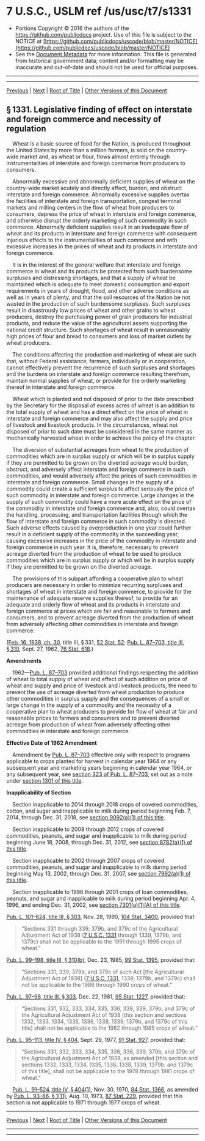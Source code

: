 ---
---

# 7 U.S.C., USLM ref /us/usc/t7/s1331

* Portions Copyright © 2016 the authors of the https://github.com/publicdocs project.
  Use of this file is subject to the NOTICE at [https://github.com/publicdocs/uscode/blob/master/NOTICE](https://github.com/publicdocs/uscode/blob/master/NOTICE)
* See the [Document Metadata](././../../../../../../..//README.md) for more information.
  This file is generated from historical government data; content and/or formatting may be inaccurate and out-of-date and should not be used for official purposes.

----------
----------

[Previous](./../../../../../../..//us/usc/t7/ch35/schII/ptB/sptiii/m__us_usc_t7_ch35_schII_ptB_sptiii.md) | [Next](./../../../../../../..//us/usc/t7/ch35/schII/ptB/sptiii/m__us_usc_t7_s1332.md) | [Root of Title](./../../../../../../../) | [Other Versions of this Document](https://publicdocs.github.io/go/links?ns=uslm&ref=%2Fus%2Fusc%2Ft7%2Fs1331)

## § 1331. Legislative finding of effect on interstate and foreign commerce and necessity of regulation

    Wheat is a basic source of food for the Nation, is produced throughout the United States by more than a million farmers, is sold on the country-wide market and, as wheat or flour, flows almost entirely through instrumentalities of interstate and foreign commerce from producers to consumers.

    Abnormally excessive and abnormally deficient supplies of wheat on the country-wide market acutely and directly affect, burden, and obstruct interstate and foreign commerce. Abnormally excessive supplies overtax the facilities of interstate and foreign transportation, congest terminal markets and milling centers in the flow of wheat from producers to consumers, depress the price of wheat in interstate and foreign commerce, and otherwise disrupt the orderly marketing of such commodity in such commerce. Abnormally deficient supplies result in an inadequate flow of wheat and its products in interstate and foreign commerce with consequent injurious effects to the instrumentalities of such commerce and with excessive increases in the prices of wheat and its products in interstate and foreign commerce.

    It is in the interest of the general welfare that interstate and foreign commerce in wheat and its products be protected from such burdensome surpluses and distressing shortages, and that a supply of wheat be maintained which is adequate to meet domestic consumption and export requirements in years of drought, flood, and other adverse conditions as well as in years of plenty, and that the soil resources of the Nation be not wasted in the production of such burdensome surpluses. Such surpluses result in disastrously low prices of wheat and other grains to wheat producers, destroy the purchasing power of grain producers for industrial products, and reduce the value of the agricultural assets supporting the national credit structure. Such shortages of wheat result in unreasonably high prices of flour and bread to consumers and loss of market outlets by wheat producers.

    The conditions affecting the production and marketing of wheat are such that, without Federal assistance, farmers, individually or in cooperation, cannot effectively prevent the recurrence of such surpluses and shortages and the burdens on interstate and foreign commerce resulting therefrom, maintain normal supplies of wheat, or provide for the orderly marketing thereof in interstate and foreign commerce.

    Wheat which is planted and not disposed of prior to the date prescribed by the Secretary for the disposal of excess acres of wheat is an addition to the total supply of wheat and has a direct effect on the price of wheat in interstate and foreign commerce and may also affect the supply and price of livestock and livestock products. In the circumstances, wheat not disposed of prior to such date must be considered in the same manner as mechanically harvested wheat in order to achieve the policy of the chapter.

    The diversion of substantial acreages from wheat to the production of commodities which are in surplus supply or which will be in surplus supply if they are permitted to be grown on the diverted acreage would burden, obstruct, and adversely affect interstate and foreign commerce in such commodities, and would adversely affect the prices of such commodities in interstate and foreign commerce. Small changes in the supply of a commodity could create a sufficient surplus to affect seriously the price of such commodity in interstate and foreign commerce. Large changes in the supply of such commodity could have a more acute effect on the price of the commodity in interstate and foreign commerce and, also, could overtax the handling, processing, and transportation facilities through which the flow of interstate and foreign commerce in such commodity is directed. Such adverse effects caused by overproduction in one year could further result in a deficient supply of the commodity in the succeeding year, causing excessive increases in the price of the commodity in interstate and foreign commerce in such year. It is, therefore, necessary to prevent acreage diverted from the production of wheat to be used to produce commodities which are in surplus supply or which will be in surplus supply if they are permitted to be grown on the diverted acreage.

    The provisions of this subpart affording a cooperative plan to wheat producers are necessary in order to minimize recurring surpluses and shortages of wheat in interstate and foreign commerce, to provide for the maintenance of adequate reserve supplies thereof, to provide for an adequate and orderly flow of wheat and its products in interstate and foreign commerce at prices which are fair and reasonable to farmers and consumers, and to prevent acreage diverted from the production of wheat from adversely affecting other commodities in interstate and foreign commerce.

([Feb. 16, 1938, ch. 30][/us/act/1938-02-16/ch30], title III, § 331, [52 Stat. 52][/us/stat/52/52]; [Pub. L. 87–703, title III, § 310][/us/pl/87/703/s310], Sept. 27, 1962, [76 Stat. 618][/us/stat/76/618].)

 __Amendments__ 

    1962—[Pub. L. 87–703][/us/pl/87/703] provided additional findings respecting the addition of wheat to total supply of wheat and effect of such addition on price of wheat and supply and price of livestock and livestock products, the need to prevent the use of acreage diverted from wheat production to produce other commodities in surplus supply and the consequences of a small or large change in the supply of a commodity and the necessity of a cooperative plan to wheat producers to provide for flow of wheat at fair and reasonable prices to farmers and consumers and to prevent diverted acreage from production of wheat from adversely affecting other commodities in interstate and foreign commerce.

 __Effective Date of 1962 Amendment__ 

    Amendment by [Pub. L. 87–703][/us/pl/87/703] effective only with respect to programs applicable to crops planted for harvest in calendar year 1964 or any subsequent year and marketing years beginning in calendar year 1964, or any subsequent year, see [section 323 of Pub. L. 87–703][/us/pl/87/703/s323], set out as a note under [section 1301 of this title][/us/usc/t7/s1301].

 __Inapplicability of Section__ 

    Section inapplicable to 2014 through 2018 crops of covered commodities, cotton, and sugar and inapplicable to milk during period beginning Feb. 7, 2014, through Dec. 31, 2018, see [section 9092(a)(1) of this title][/us/usc/t7/s9092/a/1].

    Section inapplicable to 2008 through 2012 crops of covered commodities, peanuts, and sugar and inapplicable to milk during period beginning June 18, 2008, through Dec. 31, 2012, see [section 8782(a)(1) of this title][/us/usc/t7/s8782/a/1].

    Section inapplicable to 2002 through 2007 crops of covered commodities, peanuts, and sugar and inapplicable to milk during period beginning May 13, 2002, through Dec. 31, 2007, see [section 7992(a)(1) of this title][/us/usc/t7/s7992/a/1].

    Section inapplicable to 1996 through 2001 crops of loan commodities, peanuts, and sugar and inapplicable to milk during period beginning Apr. 4, 1996, and ending Dec. 31, 2002, see [section 7301(a)(1)(A) of this title][/us/usc/t7/s7301/a/1/A].

[Pub. L. 101–624, title III, § 303][/us/pl/101/624/s303], Nov. 28, 1990, [104 Stat. 3400][/us/stat/104/3400], provided that: 

> “Sections 331 through 339, 379b, and 379c of the Agricultural Adjustment Act of 1938 ([7 U.S.C. 1331][/us/usc/t7/s1331] through 1339, 1379b, and 1379c) shall not be applicable to the 1991 through 1995 crops of wheat.”

[Pub. L. 99–198, title III, § 310(b)][/us/pl/99/198/s310/b], Dec. 23, 1985, [99 Stat. 1395][/us/stat/99/1395], provided that: 

> “Sections 331, 339, 379b, and 379c of such Act \[the Agricultural Adjustment Act of 1938\] ([7 U.S.C. 1331][/us/usc/t7/s1331], 1339, 1379b, and 1379c) shall not be applicable to the 1986 through 1990 crops of wheat.”

 [Pub. L. 97–98, title III, § 303][/us/pl/97/98/s303], Dec. 22, 1981, [95 Stat. 1227][/us/stat/95/1227], provided that: 

> “Sections 331, 332, 333, 334, 335, 336, 338, 339, 379b, and 379c of the Agricultural Adjustment Act of 1938 \[this section and sections 1332, 1333, 1334, 1335, 1336, 1338, 1339, 1379b, and 1379c of this title\] shall not be applicable to the 1982 through 1985 crops of wheat.”

[Pub. L. 95–113, title IV, § 404][/us/pl/95/113/s404], Sept. 29, 1977, [91 Stat. 927][/us/stat/91/927], provided that: 

> “Sections 331, 332, 333, 334, 335, 336, 338, 339, 379b, and 379c of the Agricultural Adjustment Act of 1938, as amended \[this section and sections 1332, 1333, 1334, 1335, 1336, 1338, 1339, 1379b, and 1379c of this title\], shall not be applicable to the 1978 through 1981 crops of wheat.”

    [Pub. L. 91–524, title IV, § 404(1)][/us/pl/91/524/s404/1], Nov. 30, 1970, [84 Stat. 1366][/us/stat/84/1366], as amended by [Pub. L. 93–86, § 1(11)][/us/pl/93/86/s1/11], Aug. 10, 1973, [87 Stat. 229][/us/stat/87/229], provided that this section is not applicable to 1971 through 1977 crops of wheat.

----------

[Previous](./../../../../../../..//us/usc/t7/ch35/schII/ptB/sptiii/m__us_usc_t7_ch35_schII_ptB_sptiii.md) | [Next](./../../../../../../..//us/usc/t7/ch35/schII/ptB/sptiii/m__us_usc_t7_s1332.md) | [Root of Title](./../../../../../../../) | [Other Versions of this Document](https://publicdocs.github.io/go/links?ns=uslm&ref=%2Fus%2Fusc%2Ft7%2Fs1331)

----------
----------

[/us/act/1938-02-16/ch30]: https://publicdocs.github.io/go/links?ns=uslm&ref=%2Fus%2Fact%2F1938-02-16%2Fch30
[/us/stat/52/52]: https://publicdocs.github.io/go/links?ns=uslm&ref=%2Fus%2Fstat%2F52%2F52
[/us/pl/87/703/s310]: https://publicdocs.github.io/go/links?ns=uslm&ref=%2Fus%2Fpl%2F87%2F703%2Fs310
[/us/stat/76/618]: https://publicdocs.github.io/go/links?ns=uslm&ref=%2Fus%2Fstat%2F76%2F618
[/us/pl/87/703]: https://publicdocs.github.io/go/links?ns=uslm&ref=%2Fus%2Fpl%2F87%2F703
[/us/pl/87/703]: https://publicdocs.github.io/go/links?ns=uslm&ref=%2Fus%2Fpl%2F87%2F703
[/us/pl/87/703/s323]: https://publicdocs.github.io/go/links?ns=uslm&ref=%2Fus%2Fpl%2F87%2F703%2Fs323
[/us/usc/t7/s1301]: https://publicdocs.github.io/go/links?ns=uslm&ref=%2Fus%2Fusc%2Ft7%2Fs1301
[/us/usc/t7/s9092/a/1]: https://publicdocs.github.io/go/links?ns=uslm&ref=%2Fus%2Fusc%2Ft7%2Fs9092%2Fa%2F1
[/us/usc/t7/s8782/a/1]: https://publicdocs.github.io/go/links?ns=uslm&ref=%2Fus%2Fusc%2Ft7%2Fs8782%2Fa%2F1
[/us/usc/t7/s7992/a/1]: https://publicdocs.github.io/go/links?ns=uslm&ref=%2Fus%2Fusc%2Ft7%2Fs7992%2Fa%2F1
[/us/usc/t7/s7301/a/1/A]: https://publicdocs.github.io/go/links?ns=uslm&ref=%2Fus%2Fusc%2Ft7%2Fs7301%2Fa%2F1%2FA
[/us/pl/101/624/s303]: https://publicdocs.github.io/go/links?ns=uslm&ref=%2Fus%2Fpl%2F101%2F624%2Fs303
[/us/stat/104/3400]: https://publicdocs.github.io/go/links?ns=uslm&ref=%2Fus%2Fstat%2F104%2F3400
[/us/usc/t7/s1331]: https://publicdocs.github.io/go/links?ns=uslm&ref=%2Fus%2Fusc%2Ft7%2Fs1331
[/us/pl/99/198/s310/b]: https://publicdocs.github.io/go/links?ns=uslm&ref=%2Fus%2Fpl%2F99%2F198%2Fs310%2Fb
[/us/stat/99/1395]: https://publicdocs.github.io/go/links?ns=uslm&ref=%2Fus%2Fstat%2F99%2F1395
[/us/usc/t7/s1331]: https://publicdocs.github.io/go/links?ns=uslm&ref=%2Fus%2Fusc%2Ft7%2Fs1331
[/us/pl/97/98/s303]: https://publicdocs.github.io/go/links?ns=uslm&ref=%2Fus%2Fpl%2F97%2F98%2Fs303
[/us/stat/95/1227]: https://publicdocs.github.io/go/links?ns=uslm&ref=%2Fus%2Fstat%2F95%2F1227
[/us/pl/95/113/s404]: https://publicdocs.github.io/go/links?ns=uslm&ref=%2Fus%2Fpl%2F95%2F113%2Fs404
[/us/stat/91/927]: https://publicdocs.github.io/go/links?ns=uslm&ref=%2Fus%2Fstat%2F91%2F927
[/us/pl/91/524/s404/1]: https://publicdocs.github.io/go/links?ns=uslm&ref=%2Fus%2Fpl%2F91%2F524%2Fs404%2F1
[/us/stat/84/1366]: https://publicdocs.github.io/go/links?ns=uslm&ref=%2Fus%2Fstat%2F84%2F1366
[/us/pl/93/86/s1/11]: https://publicdocs.github.io/go/links?ns=uslm&ref=%2Fus%2Fpl%2F93%2F86%2Fs1%2F11
[/us/stat/87/229]: https://publicdocs.github.io/go/links?ns=uslm&ref=%2Fus%2Fstat%2F87%2F229


